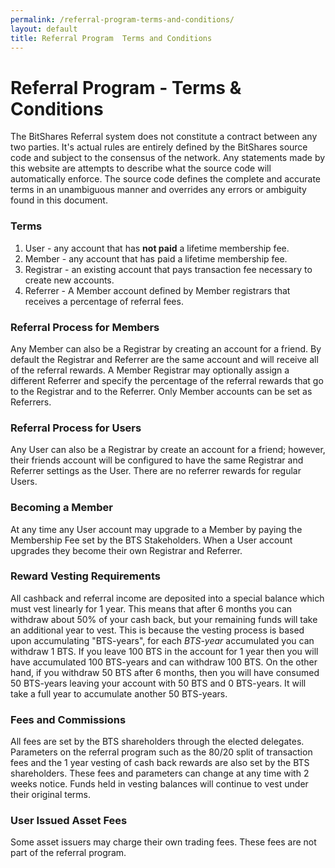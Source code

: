 ```yaml
---
permalink: /referral-program-terms-and-conditions/
layout: default
title: Referral Program  Terms and Conditions
---
```


# Referral Program - Terms & Conditions

The BitShares Referral system does not constitute a contract between any two parties.  It's actual rules are
entirely defined by the BitShares source code and subject to the consensus of the network.  Any statements made
by this website are attempts to describe what the source code will automatically enforce.  The source code defines
the complete and accurate terms in an unambiguous manner and overrides any errors or ambiguity found in this
document.   

### Terms 

1. User - any account that has **not paid** a lifetime membership fee. 
2. Member - any account that has paid a lifetime membership fee.
3. Registrar - an existing account that pays transaction fee necessary to create new accounts.
4. Referrer -  A Member account defined by Member registrars that receives a percentage of referral fees. 

### Referral Process for Members

Any Member can also be a Registrar by creating an account for a friend.  By default the Registrar and Referrer are the same account and
will receive all of the referral rewards.   A Member Registrar may optionally assign a different Referrer and specify the
percentage of the referral rewards that go to the Registrar and to the Referrer.    Only Member accounts can be set as Referrers. 

### Referral Process for Users

Any User can also be a Registrar by create an account for a friend; however, their friends account will be configured to have
the same Registrar and Referrer settings as the User.   There are no referrer rewards for regular Users.  

### Becoming a Member 

At any time any User account may upgrade to a Member by paying the Membership Fee set by the BTS Stakeholders.  When
a User account upgrades they become their own Registrar and Referrer.  

### Reward Vesting Requirements

All cashback and referral income are deposited into a special balance which must vest linearly for 1 year.  This
means that after 6 months you can withdraw about 50% of your cash back, but your remaining funds will take an
additional year to vest.   This is because the vesting process is based upon accumulating "BTS-years", for
each *BTS-year* accumulated you can withdraw 1 BTS.  If you leave 100 BTS in the account for 1 year then you
will have accumulated 100 BTS-years and can withdraw 100 BTS.   On the other hand, if you withdraw 50 BTS after
6 months, then you will have consumed 50 BTS-years leaving your account with 50 BTS and 0 BTS-years.  It will take
a full year to accumulate another 50 BTS-years.

### Fees and Commissions 

All fees are set by the BTS shareholders through the elected delegates.  Parameters on the referral program
such as the 80/20 split of transaction fees and the 1 year vesting of cash back rewards are also set by the
BTS shareholders.   These fees and parameters can change at any time with 2 weeks notice.  Funds held in vesting
balances will continue to vest under their original terms.  

### User Issued Asset Fees 

Some asset issuers may charge their own trading fees.   These fees are not part of the referral program.

